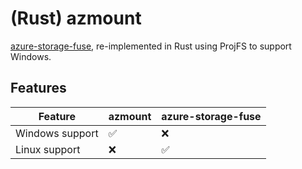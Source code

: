 # (Rust) azmount
[azure-storage-fuse](https://github.com/Azure/azure-storage-fuse), re-implemented in Rust using ProjFS to support Windows.

## Features
| Feature                    | azmount | azure-storage-fuse |
| -------------------------- | ------- | ------------------ |
| Windows support            | ✅     | ❌                | 
| Linux support              | ❌     | ✅                | 
